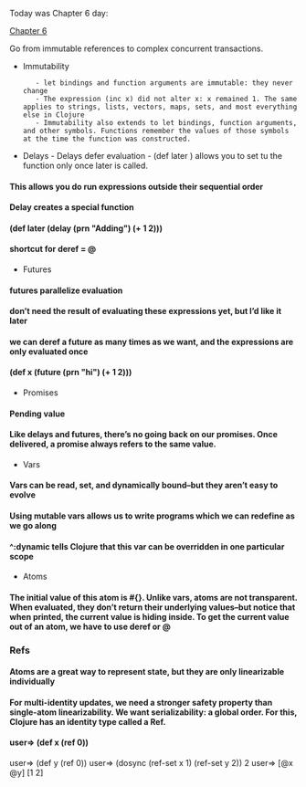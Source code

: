 Today was Chapter 6 day:

[Chapter 6](https://aphyr.com/posts/306-clojure-from-the-ground-up-state)

Go from immutable references to complex concurrent transactions.

- Immutability

         - let bindings and function arguments are immutable: they never change
         - The expression (inc x) did not alter x: x remained 1. The same applies to strings, lists, vectors, maps, sets, and most everything else in Clojure
         - Immutability also extends to let bindings, function arguments, and other symbols. Functions remember the values of those symbols at the time the function was constructed.

- Delays
         - Delays defer evaluation
         -  (def later  ) allows you to set tu the function only once later is called.
#### This allows you do run expressions outside their sequential order
#### Delay creates a special function
#### (def later (delay (prn "Adding") (+ 1 2)))
#### shortcut for deref = @

- Futures
#### futures parallelize evaluation
#### don’t need the result of evaluating these expressions yet, but I’d like it later
#### we can deref a future as many times as we want, and the expressions are only evaluated once
#### (def x (future (prn "hi") (+ 1 2)))

- Promises
#### Pending value
#### Like delays and futures, there’s no going back on our promises. Once delivered, a promise always refers to the same value.

- Vars
#### Vars can be read, set, and dynamically bound–but they aren’t easy to evolve
#### Using mutable vars allows us to write programs which we can redefine as we go along
#### ^:dynamic tells Clojure that this var can be overridden in one particular scope

- Atoms
#### The initial value of this atom is #{}. Unlike vars, atoms are not transparent. When evaluated, they don’t return their underlying values–but notice that when printed, the current value is hiding inside. To get the current value out of an atom, we have to use deref or @

### Refs
#### Atoms are a great way to represent state, but they are only linearizable individually
#### For multi-identity updates, we need a stronger safety property than single-atom linearizability. We want serializability: a global order. For this, Clojure has an identity type called a Ref.
#### user=> (def x (ref 0))
user=> (def y (ref 0))
user=> (dosync
         (ref-set x 1)
         (ref-set y 2))
2
user=> [@x @y]
[1 2]
